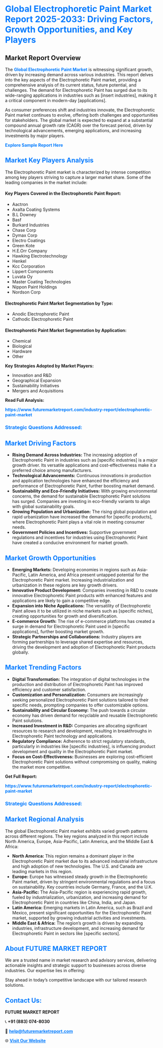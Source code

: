 <h1 style="color: #007BFF;">Global Electrophoretic Paint Market Report 2025-2033: Driving Factors, Growth Opportunities, and Key Players</h1>

<section id="overview">
<h2>Market Report Overview</h2>
<p>The <a href="https://www.futuremarketreport.com/industry-report/electrophoretic-paint-market" style="color: #007BFF; text-decoration: none;"><strong>Global Electrophoretic Paint Market</strong></a> is witnessing significant growth, driven by increasing demand across various industries. This report delves into the key aspects of the Electrophoretic Paint market, providing a comprehensive analysis of its current status, future potential, and challenges. The demand for Electrophoretic Paint has surged due to its wide-ranging applications in industries such as [insert industries], making it a critical component in modern-day [applications].</p>
<p>As consumer preferences shift and industries innovate, the Electrophoretic Paint market continues to evolve, offering both challenges and opportunities for stakeholders. The global market is expected to expand at a substantial compound annual growth rate (CAGR) over the forecast period, driven by technological advancements, emerging applications, and increasing investments by major players.</p>
</section>

<section id="overview">
<p><a href="https://www.futuremarketreport.com/request-sample/reportId=30974" style="color: #007BFF; text-decoration: none;"><strong>Explore Sample Report Here</strong></a></p>
</section>

<section id="key-players">
<h2 style="color: #007BFF;">Market Key Players Analysis</h2>
<p>The Electrophoretic Paint market is characterized by intense competition among key players striving to capture a larger market share. Some of the leading companies in the market include:</p>
<h4>Key Players Covered in the Electrophoretic Paint Report:</h4>
<ul><li>Aactron</li><li>Axalta Coating Systems</li><li>B.L Downey</li><li>Basf</li><li>Burkard Industries</li><li>Chase Corp</li><li>Dymax Corp</li><li>Electro Coatings</li><li>Green Kote</li><li>H.E.Orr Company</li><li>Hawking Electrotechnology</li><li>Henkel</li><li>Kcc Corporation</li><li>Lippert Components</li><li>Luvata Oy</li><li>Master Coating Technologies</li><li>Nippon Paint Holdings</li><li>Nordson Corp</li></ul>
<h4>Electrophoretic Paint Market Segmentation by Type:</h4>
<ul><li>Anodic Electrophoretic Paint</li><li>Cathodic Electrophoretic Paint</li></ul>

<h4>Electrophoretic Paint Market Segmentation by Application:</h4>
<ul><li>Chemical</li><li>Biological</li><li>Hardware</li><li>Other</li></ul>
<p><strong>Key Strategies Adopted by Market Players:</strong></p>
<ul>
<li>Innovation and R&D</li>
<li>Geographical Expansion</li>
<li>Sustainability Initiatives</li>
<li>Mergers and Acquisitions</li>
</ul>
</section>

<section>
<p><strong>Read Full Analysis: </strong></p><a href="https://www.futuremarketreport.com/industry-report/electrophoretic-paint-market" style="color: #007BFF; text-decoration: none;"><strong>https://www.futuremarketreport.com/industry-report/electrophoretic-paint-market</strong></a>
<h3 style="color: #007BFF;">Strategic Questions Addressed:</h3>
</section>

<section id="driving-factors">
<h2 style="color: #007BFF;">Market Driving Factors</h2>
<ul>
<li><strong>Rising Demand Across Industries:</strong> The increasing adoption of Electrophoretic Paint in industries such as [specific industries] is a major growth driver. Its versatile applications and cost-effectiveness make it a preferred choice among manufacturers.</li>
<li><strong>Technological Advancements:</strong> Continuous innovations in production and application technologies have enhanced the efficiency and performance of Electrophoretic Paint, further boosting market demand.</li>
<li><strong>Sustainability and Eco-Friendly Initiatives:</strong> With growing environmental concerns, the demand for sustainable Electrophoretic Paint solutions has surged. Companies are investing in eco-friendly variants to align with global sustainability goals.</li>
<li><strong>Growing Population and Urbanization:</strong> The rising global population and rapid urbanization have increased the demand for [specific products], where Electrophoretic Paint plays a vital role in meeting consumer needs.</li>
<li><strong>Government Policies and Incentives:</strong> Supportive government regulations and incentives for industries using Electrophoretic Paint have created a conducive environment for market growth.</li>
</ul>
</section>

<section id="growth-opportunities">
<h2 style="color: #007BFF;">Market Growth Opportunities</h2>
<ul>
<li><strong>Emerging Markets:</strong> Developing economies in regions such as Asia-Pacific, Latin America, and Africa present untapped potential for the Electrophoretic Paint market. Increasing industrialization and urbanization in these regions are key growth drivers.</li>
<li><strong>Innovative Product Development:</strong> Companies investing in R&D to create innovative Electrophoretic Paint products with enhanced features and applications are likely to gain a competitive edge.</li>
<li><strong>Expansion into Niche Applications:</strong> The versatility of Electrophoretic Paint allows it to be utilized in niche markets such as [specific niches], creating opportunities for growth and diversification.</li>
<li><strong>E-commerce Growth:</strong> The rise of e-commerce platforms has created a surge in demand for Electrophoretic Paint used in [specific applications], further boosting market growth.</li>
<li><strong>Strategic Partnerships and Collaborations:</strong> Industry players are forming partnerships to leverage shared expertise and resources, driving the development and adoption of Electrophoretic Paint products globally.</li>
</ul>
</section>

<section id="trending-factors">
<h2 style="color: #007BFF;">Market Trending Factors</h2>
<ul>
<li><strong>Digital Transformation:</strong> The integration of digital technologies in the production and distribution of Electrophoretic Paint has improved efficiency and customer satisfaction.</li>
<li><strong>Customization and Personalization:</strong> Consumers are increasingly seeking personalized Electrophoretic Paint solutions tailored to their specific needs, prompting companies to offer customizable options.</li>
<li><strong>Sustainability and Circular Economy:</strong> The push towards a circular economy has driven demand for recyclable and reusable Electrophoretic Paint solutions.</li>
<li><strong>Increased Investment in R&D:</strong> Companies are allocating significant resources to research and development, resulting in breakthroughs in Electrophoretic Paint technology and applications.</li>
<li><strong>Regulatory Compliance:</strong> Adherence to strict regulatory standards, particularly in industries like [specific industries], is influencing product development and quality in the Electrophoretic Paint market.</li>
<li><strong>Focus on Cost-Effectiveness:</strong> Businesses are exploring cost-efficient Electrophoretic Paint solutions without compromising on quality, making the market more competitive.</li>
</ul>
</section>

<section>
<p><strong>Get Full Report: </strong></p><a href="https://www.futuremarketreport.com/industry-report/electrophoretic-paint-market" style="color: #007BFF; text-decoration: none;"><strong>https://www.futuremarketreport.com/industry-report/electrophoretic-paint-market</strong></a>
<h3 style="color: #007BFF;">Strategic Questions Addressed:</h3>
</section>


<section id="regional-analysis">
<h2 style="color: #007BFF;">Market Regional Analysis</h2>
<p>The global Electrophoretic Paint market exhibits varied growth patterns across different regions. The key regions analyzed in this report include North America, Europe, Asia-Pacific, Latin America, and the Middle East & Africa:</p>
<ul>
<li><strong>North America:</strong> This region remains a dominant player in the Electrophoretic Paint market due to its advanced industrial infrastructure and high adoption of new technologies. The U.S. and Canada are leading markets in this region.</li>
<li><strong>Europe:</strong> Europe has witnessed steady growth in the Electrophoretic Paint market, driven by stringent environmental regulations and a focus on sustainability. Key countries include Germany, France, and the U.K.</li>
<li><strong>Asia-Pacific:</strong> The Asia-Pacific region is experiencing rapid growth, fueled by industrialization, urbanization, and increasing demand for Electrophoretic Paint in countries like China, India, and Japan.</li>
<li><strong>Latin America:</strong> Emerging markets in Latin America, such as Brazil and Mexico, present significant opportunities for the Electrophoretic Paint market, supported by growing industrial activities and investments.</li>
<li><strong>Middle East & Africa:</strong> The region’s growth is driven by expanding industries, infrastructure development, and increasing demand for Electrophoretic Paint in sectors like [specific sectors].</li>
</ul>
</section>

<footer>
<h2 style="color: #007BFF;">About FUTURE MARKET REPORT</h2>
<p>We are a trusted name in market research and advisory services, delivering actionable insights and strategic support to businesses across diverse industries. Our expertise lies in offering:</p>

<p>Stay ahead in today’s competitive landscape with our tailored research solutions.</p>

<h2 style="color: #007BFF;">Contact Us:</h2>
<p><strong>FUTURE MARKET REPORT</strong></p>
<p>📞 <strong>+91 (883) 074-8030</strong></p>
<p>📧 <strong><a href="mailto:help@futuremarketreport.com" style="color: #007BFF;">help@futuremarketreport.com</a></strong></p>
<p>🌐 <strong><a href="https://www.futuremarketreport.com/" style="color: #007BFF;">Visit Our Website</a></strong></p>
</footer>